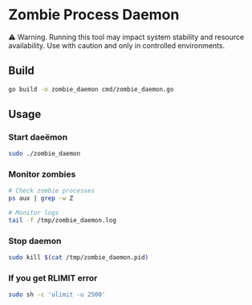 # Zombie Process Daemon

⚠️ Warning. Running this tool may impact system stability and resource availability. Use with caution and only in controlled environments.

## Build

```bash
go build -o zombie_daemon cmd/zombie_daemon.go
```

## Usage

### Start daeёmon
```bash
sudo ./zombie_daemon
```

### Monitor zombies
```bash
# Check zombie processes
ps aux | grep -w Z

# Monitor logs
tail -f /tmp/zombie_daemon.log
```

### Stop daemon
```bash
sudo kill $(cat /tmp/zombie_daemon.pid)
```

### If you get RLIMIT error
```bash
sudo sh -c 'ulimit -u 2500'
``` 